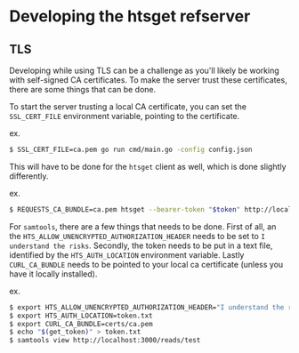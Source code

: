 Developing the htsget refserver
===============================

## TLS

Developing while using TLS can be a challenge as you'll likely be working with
self-signed CA certificates. To make the server trust these certificates, there
are some things that can be done.

To start the server trusting a local CA certificate, you can set the
`SSL_CERT_FILE` environment variable, pointing to the certificate.

ex.
```bash
$ SSL_CERT_FILE=ca.pem go run cmd/main.go -config config.json
```

This will have to be done for the `htsget` client as well, which is done
slightly differently.

ex.
```bash
$ REQUESTS_CA_BUNDLE=ca.pem htsget --bearer-token "$token" http://localhost:3000/reads/test --output test.file
```

For `samtools`, there are a few things that needs to be done. First of all, an
the `HTS_ALLOW_UNENCRYPTED_AUTHORIZATION_HEADER` needs to be set to
`I understand the risks`.
Secondly, the token needs to be put in a text file, identified by the
`HTS_AUTH_LOCATION` environment variable. Lastly `CURL_CA_BUNDLE` needs to be
pointed to your local ca certificate (unless you have it locally installed).

ex.
```bash
$ export HTS_ALLOW_UNENCRYPTED_AUTHORIZATION_HEADER="I understand the risks"
$ export HTS_AUTH_LOCATION=token.txt
$ export CURL_CA_BUNDLE=certs/ca.pem
$ echo "$(get_token)" > token.txt
$ samtools view http://localhost:3000/reads/test
```
